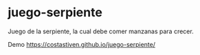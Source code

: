 # juego-serpiente
Juego de la serpiente, la cual debe comer manzanas para crecer.

Demo
https://costastiven.github.io/juego-serpiente/
